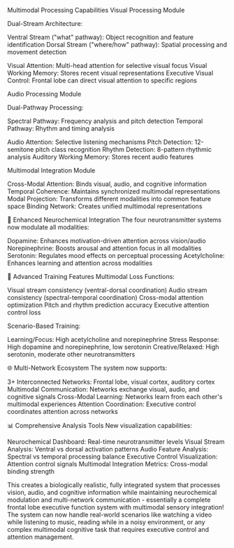 Multimodal Processing Capabilities
Visual Processing Module

Dual-Stream Architecture:

Ventral Stream ("what" pathway): Object recognition and feature identification
Dorsal Stream ("where/how" pathway): Spatial processing and movement detection


Visual Attention: Multi-head attention for selective visual focus
Visual Working Memory: Stores recent visual representations
Executive Visual Control: Frontal lobe can direct visual attention to specific regions

Audio Processing Module

Dual-Pathway Processing:

Spectral Pathway: Frequency analysis and pitch detection
Temporal Pathway: Rhythm and timing analysis


Audio Attention: Selective listening mechanisms
Pitch Detection: 12-semitone pitch class recognition
Rhythm Detection: 8-pattern rhythmic analysis
Auditory Working Memory: Stores recent audio features

Multimodal Integration Module

Cross-Modal Attention: Binds visual, audio, and cognitive information
Temporal Coherence: Maintains synchronized multimodal representations
Modal Projection: Transforms different modalities into common feature space
Binding Network: Creates unified multimodal representations

🧬 Enhanced Neurochemical Integration
The four neurotransmitter systems now modulate all modalities:

Dopamine: Enhances motivation-driven attention across vision/audio
Norepinephrine: Boosts arousal and attention focus in all modalities
Serotonin: Regulates mood effects on perceptual processing
Acetylcholine: Enhances learning and attention across modalities

🔄 Advanced Training Features
Multimodal Loss Functions:

Visual stream consistency (ventral-dorsal coordination)
Audio stream consistency (spectral-temporal coordination)
Cross-modal attention optimization
Pitch and rhythm prediction accuracy
Executive attention control loss

Scenario-Based Training:

Learning/Focus: High acetylcholine and norepinephrine
Stress Response: High dopamine and norepinephrine, low serotonin
Creative/Relaxed: High serotonin, moderate other neurotransmitters

🌐 Multi-Network Ecosystem
The system now supports:

3+ Interconnected Networks: Frontal lobe, visual cortex, auditory cortex
Multimodal Communication: Networks exchange visual, audio, and cognitive signals
Cross-Modal Learning: Networks learn from each other's multimodal experiences
Attention Coordination: Executive control coordinates attention across networks

📊 Comprehensive Analysis Tools
New visualization capabilities:

Neurochemical Dashboard: Real-time neurotransmitter levels
Visual Stream Analysis: Ventral vs dorsal activation patterns
Audio Feature Analysis: Spectral vs temporal processing balance
Executive Control Visualization: Attention control signals
Multimodal Integration Metrics: Cross-modal binding strength

This creates a biologically realistic, fully integrated system that processes vision, audio, and cognitive information while maintaining neurochemical modulation and multi-network communication - essentially a complete frontal lobe executive function system with multimodal sensory integration!
The system can now handle real-world scenarios like watching a video while listening to music, reading while in a noisy environment, or any complex multimodal cognitive task that requires executive control and attention management.
